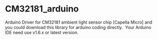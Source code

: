 # CM32181_arduino
Arduino Driver for CM32181 ambient light sensor chip [Capella Micro]
and you could download this library for arduino coding directly. 
Your Arduino IDE need use v1.6.x or latest version. 
